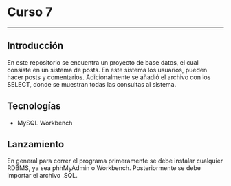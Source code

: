 # Curso 7
------------
## Introducción
En este repositorio se encuentra un proyecto de base datos, el cual consiste en un sistema de posts. En este sistema los usuarios, pueden hacer posts y comentarios. Adicionalmente se añadió el archivo con los SELECT, donde se muestran todas las consultas al sistema.
## Tecnologías
- MySQL Workbench
## Lanzamiento
En general para correr el programa primeramente se debe instalar cualquier RDBMS, ya sea phhMyAdmin o Workbench.  Posteriormente se debe importar el archivo .SQL.
